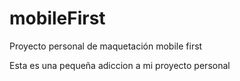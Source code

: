 # mobileFirst
Proyecto personal de maquetación mobile first

Esta es una pequeña adiccion a mi proyecto personal
